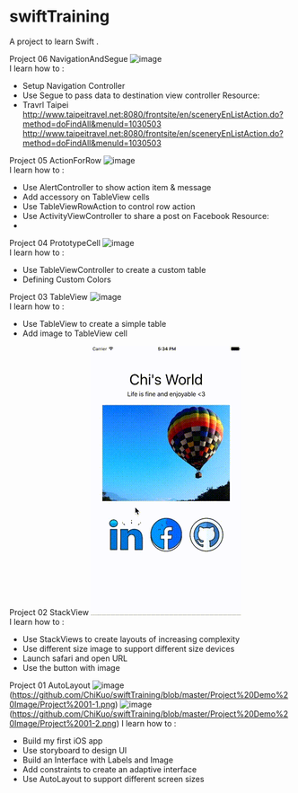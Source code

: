 # swiftTraining
A project to learn Swift .

Project 06 NavigationAndSegue
![image](https://github.com/ChiKuo/swiftTraining/blob/master/Project%20Demo%20Image/Project%2006.gif)  
I learn how to :
- Setup Navigation Controller
- Use Segue to pass data to destination view controller
Resource:
- Travrl Taipei <http://www.taipeitravel.net:8080/frontsite/en/sceneryEnListAction.do?method=doFindAll&menuId=1030503>
http://www.taipeitravel.net:8080/frontsite/en/sceneryEnListAction.do?method=doFindAll&menuId=1030503


Project 05 ActionForRow
![image](https://github.com/ChiKuo/swiftTraining/blob/master/Project%20Demo%20Image/Project%2005.gif)  
I learn how to :
- Use AlertController to show action item & message
- Add accessory on TableView cells
- Use TableViewRowAction to control row action
- Use ActivityViewController to share a post on Facebook
Resource:
- 

Project 04 PrototypeCell
![image](https://github.com/ChiKuo/swiftTraining/blob/master/Project%20Demo%20Image/Project%2004.gif)  
I learn how to :
- Use TableViewController to create a custom table
- Defining Custom Colors

Project 03 TableView
![image](https://github.com/ChiKuo/swiftTraining/blob/master/Project%20Demo%20Image/Project%2003.gif)  
I learn how to :
- Use TableView to create a simple table
- Add image to TableView cell

Project 02 StackView
![image](https://github.com/ChiKuo/swiftTraining/blob/master/Project%20Demo%20Image/Project%2002.gif)  
I learn how to :
- Use StackViews to create layouts of increasing complexity
- Use different size image to support different size devices
- Launch safari and open URL
- Use the button with image

Project 01 AutoLayout
![image]() (https://github.com/ChiKuo/swiftTraining/blob/master/Project%20Demo%20Image/Project%2001-1.png) 
![image]() (https://github.com/ChiKuo/swiftTraining/blob/master/Project%20Demo%20Image/Project%2001-2.png) 
I learn how to :
- Build my first iOS app
- Use storyboard to design UI
- Build an Interface with Labels and Image
- Add constraints to create an adaptive interface
- Use AutoLayout to support different screen sizes


